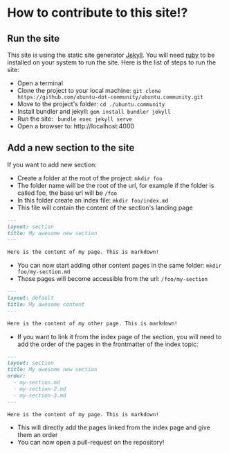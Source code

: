 # How to contribute to this site!?

## Run the site

This site is using the static site generator [Jekyll](https://jekyllrb.com/). 
You will need [ruby](https://www.ruby-lang.org/en/) to be installed on your system to run the site.
Here is the list of steps to run the site:

- Open a terminal
- Clone the project to your local machine: `git clone https://github.com/ubuntu-dot-community/ubuntu.community.git`
- Move to the project's folder: `cd ./ubuntu.community`
- Install bundler and jekyll: `gem install bundler jekyll`
- Run the site: ` bundle exec jekyll serve`
- Open a browser to: http://localhost:4000

## Add a new section to the site

If you want to add new section:

- Create a folder at the root of the project: `mkdir foo`
- The folder name will be the root of the url, for example if the folder is called foo, the base url will be `/foo`
- In this folder create an index file: `mkdir foo/index.md`
- This file will contain the content of the section's landing page

```md
---
layout: section
title: My awesome new section
---

Here is the content of my page. This is markdown!
```

- You can now start adding other content pages in the same folder: `mkdir foo/my-section.md`
- Those pages will become accessible from the url: `/foo/my-section`

```md
---
layout: default
title: My awesome content
---

Here is the content of my other page. This is markdown!
```
- If you want to link it from the index page of the section, you will need to add the order of the pages in the frontmatter of the index topic:

```md
---
layout: section
title: My awesome new section
order:
  - my-section.md
  - my-section-2.md
  - my-section-3.md
---

Here is the content of my page. This is markdown!
```
- This will directly add the pages linked from the index page and give them an order
- You can now open a pull-request on the repository!